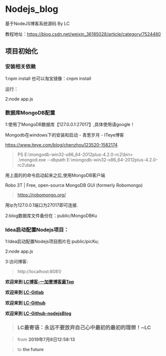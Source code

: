 # Nodejs_blog
基于NodeJS博客系统源码 By LC

教程地址：https://blog.csdn.net/weixin_36185028/article/category/7524480
## 项目初始化 

### 安装相关依赖

1:npm install 也可以淘宝镜像：cnpm install

运行：

2:node app.js

### 数据库MongoDB配置

1:使用了MongoDB数据库【127.0.0.1:27017】,具体使用请google！

Mongodb在windows下的安装和启动 - 青葱岁月 - ITeye博客

https://www.iteye.com/blog/chenzhou123520-1582174

> PS E:\mongodb-win32-x86_64-2012plus-4.2.0-rc2\bin> .\mongod.exe --dbpath E:\mongodb-win32-x86_64-2012plus-4.2.0-rc2\data

用上面的的命令启动起来之后,使用MongoDB客户端

Robo 3T | Free, open-source MongoDB GUI (formerly Robomongo)

> https://robomongo.org/ 
 
用ip为127.0.0.1端口为27017即可连接.

2:blog数据库文件备份在：public/MongoDBKu

### Idea启动配置Nodejs项目：

1:Idea启动配置Nodejs项目图片在:public/picKu;

2:node app.js

3:访问博客:
> http://localhost:8081/

**欢迎来到 [LC博客-一加壹博客最Top](http://www.oneplusone.vip)**

**欢迎来到 [LC-Gitlab](https://gitlab.com/ahviplc)**

**欢迎来到 [LC-Github](https://github.com/ahviplc)**

**欢迎来到 [LC-Github-nodejsBlog](https://github.com/ahviplc/nodejsBlog)**

> ### LC最寄语：永远不要放弃自己心中最初的最初的理想！~LC

> from **2019年7月8日12:58:13**

> to **the future**